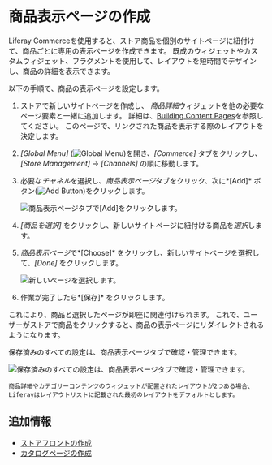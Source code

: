 # 商品表示ページの作成

Liferay Commerceを使用すると、ストア商品を個別のサイトページに紐付けて、商品ごとに専用の表示ページを作成できます。 既成のウィジェットやカスタムウィジェット、フラグメントを使用して、レイアウトを短時間でデザインし、商品の詳細を表示できます。

以下の手順で、商品の表示ページを設定します。

1.  ストアで新しいサイトページを作成し、 *商品詳細*ウィジェットを他の必要なページ要素と一緒に追加します。 詳細は、[Building Content Pages](https://learn.liferay.com/dxp/7.x/en/site-building/creating-pages/building-and-managing-content-pages/building-content-pages.html)を参照してください。 このページで、リンクされた商品を表示する際のレイアウトを決定します。

2.  *[Global Menu]* (![Global Menu](../images/icon-applications-menu.png))を開き、*[Commerce]* タブをクリックし、 *[Store Management]* → *[Channels]* の順に移動します。

3.  必要な*チャネル*を選択し、*商品表示ページ*タブをクリック、次に*[Add]* ボタン(![Add Button](../images/icon-add.png))をクリックします。

    ![商品表示ページタブで[Add]をクリックします。](./creating-product-display-pages/images/02.png)

4.  *[商品を選択]* をクリックし、新しいサイトページに紐付ける商品を*選択*します。

5.  *商品表示ページ*で*[Choose]* をクリックし、新しいサイトページを選択して、*[Done]* をクリックします。

    ![新しいページを選択します。](./creating-product-display-pages/images/03.png)

6.  作業が完了したら*[保存]* をクリックします。

これにより、商品と選択したページが即座に関連付けられます。 これで、ユーザーがストアで商品をクリックすると、商品の表示ページにリダイレクトされるようになります。

保存済みのすべての設定は、商品表示ページタブで確認・管理できます。

![保存済みのすべての設定は、商品表示ページタブで確認・管理できます。](./creating-product-display-pages/images/04.png)

```{note}
商品詳細やカテゴリーコンテンツのウィジェットが配置されたレイアウトが2つある場合、Liferayはレイアウトリストに記載された最初のレイアウトをデフォルトとします。
```

## 追加情報

  - [ストアフロントの作成](./creating-your-storefront.md)
  - [カタログページの作成](./creating-a-catalog-page.md)
